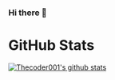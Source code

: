 ### Hi there 👋

<!--
**thecoder-001/thecoder-001** is a ✨ _special_ ✨ repository because its `README.md` (this file) appears on your GitHub profile.

Here are some ideas to get you started:

- 🔭 I’m currently working on ...
- 🌱 I’m currently learning ...
- 👯 I’m looking to collaborate on ...
- 🤔 I’m looking for help with ...
- 💬 Ask me about ...
- 📫 How to reach me: ...
- 😄 Pronouns: ...
- ⚡ Fun fact: ...
-->
<h1>GitHub Stats</h1>

[![Thecoder001's github stats](https://github-readme-stats.vercel.app/api?username=thecoder001&count_private=true&show_icons=true&include_all_commits=true)](https://github.com/thecoder-001)
